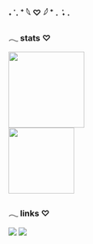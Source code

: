 ### ˖ ݁ . ⁺ 𓆩 ♡ 𓆪 ⁺ . ݁ ˖ .

### 𓂃 stats ♡


<div style="display: inline_block">
  
<img height="150em" src="https://github-readme-stats.vercel.app/api?username=nini-codes&show_icons=true&hide=contribs,prs&cache_seconds=86400hide_border=true&bg_color=0D1117&text_color=C91800&title_color=C91800&icon_color=C91800" />
<br>
<img height="130em" src="https://github-readme-stats.vercel.app/api/top-langs/?username=nini-codes&layout=compact&langs_count=7&bg_color=0D1117&text_color=C91800&title_color=C91800&icon_color=C91800)](https://github.com/nini-codes/github-readme-stats"/>

### 𓂃 links ♡
    
[<img src="https://img.shields.io/badge/linkedin-%230D1117.svg?&style=for-the-badge&logo=linkedin&logoColor=C91800" />](https://www.linkedin.com/in/nicolyteixeira/) 
[<img src="https://img.shields.io/badge/-Behance-0D1117?style=for-the-badge&logo=behance&logoColor=C91800" />](https://behance.net/ninicodes)
